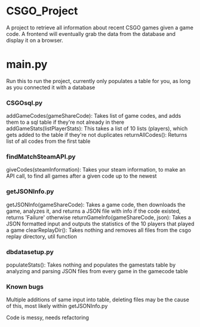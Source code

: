 # CSGO_Project
A project to retrieve all information about recent CSGO games given a game code. A frontend will eventually grab the data from the database and display it on a browser.

# main.py
Run this to run the project, currently only populates a table for you, as long as you connected it with a database


### CSGOsql.py 
addGameCodes(gameShareCode): Takes list of game codes, and adds them to a sql table if they're not already in there
addGameStats(listPlayerStats): This takes a list of 10 lists (players), which gets added to the table if they're not duplicates
returnAllCodes(): Returns list of all codes from the first table

### findMatchSteamAPI.py
giveCodes(steamInformation): Takes your steam information, to make an API call, to find all games after a given code up to the newest

### getJSONInfo.py
getJSONInfo(gameShareCode): Takes a game code, then downloads the game, analyzes it, and returns a JSON file with info if the code existed, returns 'Failure' otherwise
returnGameInfo(gameShareCode, json): Takes a JSON formatted input and outputs the statistics of the 10 players that played a game
clearReplayDir(): Takes nothing and removes all files from the csgo replay directory, util function

### dbdatasetup.py
populateStats(): Takes nothing and populates the gamestats table by analyzing and parsing JSON files from every game in the gamecode table



### Known bugs
Multiple additions of same input into table, deleting files may be the cause of this, most likely within getJSONInfo.py

Code is messy, needs refactoring


